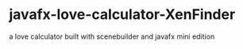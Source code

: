 # javafx-love-calculator-XenFinder
a love calculator built with scenebuilder and javafx  mini edition 
